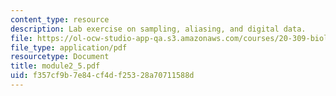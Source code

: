 ```yaml
---
content_type: resource
description: Lab exercise on sampling, aliasing, and digital data.
file: https://ol-ocw-studio-app-qa.s3.amazonaws.com/courses/20-309-biological-engineering-ii-instrumentation-and-measurement-fall-2006/f357cf9b7e84cf4df25328a70711588d_module2_5.pdf
file_type: application/pdf
resourcetype: Document
title: module2_5.pdf
uid: f357cf9b-7e84-cf4d-f253-28a70711588d
---
```

